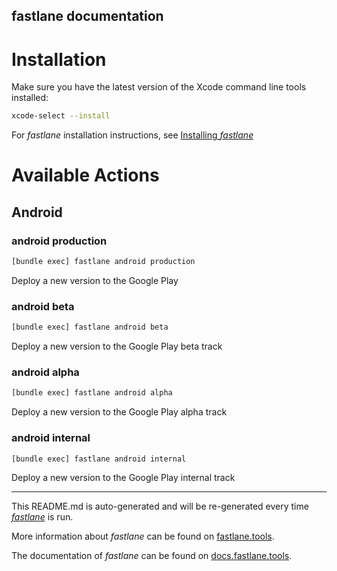 fastlane documentation
----

# Installation

Make sure you have the latest version of the Xcode command line tools installed:

```sh
xcode-select --install
```

For _fastlane_ installation instructions, see [Installing _fastlane_](https://docs.fastlane.tools/#installing-fastlane)

# Available Actions

## Android

### android production

```sh
[bundle exec] fastlane android production
```

Deploy a new version to the Google Play

### android beta

```sh
[bundle exec] fastlane android beta
```

Deploy a new version to the Google Play beta track

### android alpha

```sh
[bundle exec] fastlane android alpha
```

Deploy a new version to the Google Play alpha track

### android internal

```sh
[bundle exec] fastlane android internal
```

Deploy a new version to the Google Play internal track

----

This README.md is auto-generated and will be re-generated every time [_fastlane_](https://fastlane.tools) is run.

More information about _fastlane_ can be found on [fastlane.tools](https://fastlane.tools).

The documentation of _fastlane_ can be found on [docs.fastlane.tools](https://docs.fastlane.tools).
